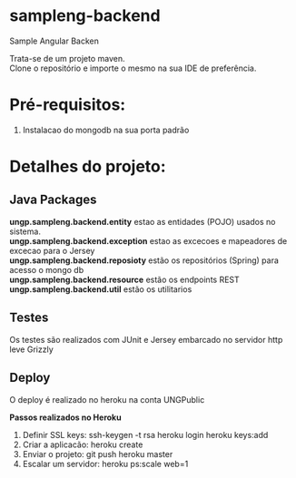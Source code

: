 sampleng-backend
================

Sample Angular Backen  

Trata-se de um projeto maven.  
Clone o repositório e importe o mesmo na sua IDE de preferência.  

Pré-requisitos:
===================
1) Instalacao do mongodb na sua porta padrão  

Detalhes do projeto:
===================

## Java Packages ##
__ungp.sampleng.backend.entity__ estao as entidades (POJO) usados no sistema.  
__ungp.sampleng.backend.exception__ estao as excecoes e mapeadores de excecao para o Jersey  
__ungp.sampleng.backend.reposioty__ estão os repositórios (Spring) para acesso o mongo db  
__ungp.sampleng.backend.resource__ estão os endpoints REST  
__ungp.sampleng.backend.util__ estão os utilitarios  

## Testes ## 
 
  Os testes são realizados com JUnit e Jersey embarcado no servidor http leve Grizzly  

## Deploy ## 
 
 O deploy é realizado no heroku na conta UNGPublic  

__Passos realizados no Heroku__  
1) Definir SSL keys: ssh-keygen -t rsa heroku login heroku keys:add    
2) Criar a aplicacão: heroku create   
3) Enviar o projeto: git push heroku master  
4) Escalar um servidor: heroku ps:scale web=1  
